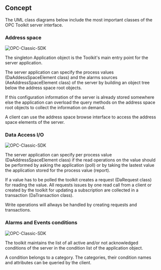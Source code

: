 ## **Concept**
The UML class diagrams below include the most important classes of the OPC Toolkit server interface.

###  Address space

![OPC-Classic-SDK](https://github.com/SoftingIndustrial/OPC-Classic-SDK/raw/main/documentation_pics/Classes.jpg)

The singleton Application object is the Toolkit's main entry point for the server application.

The server application can specify the process values (DaAddessSpaceElement class) and the alarms sources (AeAddressSpaceElement class) of the server by building an object tree below the address space root objects.

If this configuration information of the server is already stored somewhere else the application can overload the query methods on the address space root objects to collect the information on demand.

A client can use the address space browse interface to access the address space elements of the server.

###  Data Access I/O

![OPC-Classic-SDK](https://github.com/SoftingIndustrial/OPC-Classic-SDK/raw/main/documentation_pics/Classes2.jpg)

The server application can specify per process value (DaAddressSpaceElement class) if the read operations on the value should be performed by asking the application (poll) or by taking the lastest value the application stored for the process value (report).

If a value has to be polled the toolkit creates a request (DaRequest class) for reading the value. All requests issues by one read call from a client or created by the toolkit for updating a subscription are collected in a transaction (DaTransaction class).

Write operations will allways be handled by creating requests and transactions.
###  Alarms and Events conditions

![OPC-Classic-SDK](https://github.com/SoftingIndustrial/OPC-Classic-SDK/raw/main/documentation_pics/Classes3.jpg)


The toolkit maintains the list of all active and/or not acknowledged conditions of the server in the condition list of the application object.

A condition belongs to a category. The categories, their condition names and attributes can be queried by the client.
